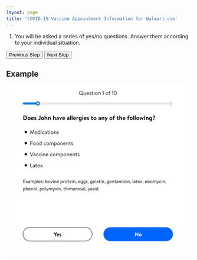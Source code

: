 ```yaml
---
layout: page
title: 'COVID-19 Vaccine Appointment Information for Walmart.com'
---
```


1. You will be asked a series of yes/no questions. Answer them according to your individual situation.

[<button>Previous Step</button>](./patient)
[<button>Next Step</button>](./consent)

## Example

![Example Form](./images/questionnaire.png)
